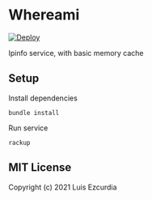 # Whereami

[![Deploy](https://www.herokucdn.com/deploy/button.svg)](https://heroku.com/deploy?template=https://github.com/3zcurdia/whereami_rb/tree/master)

Ipinfo service, with basic memory cache

## Setup

Install dependencies

```
bundle install
```

Run service

```
rackup
```

## MIT License

Copyright (c) 2021 Luis Ezcurdia
